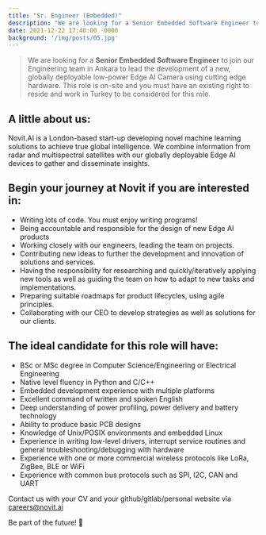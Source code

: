 ```yaml
---
title: "Sr. Engineer (Embedded)"
description: "We are looking for a Senior Embedded Software Engineer to join our Engineering team in Ankara to lead the development of a new, globally deployable low-power Edge AI Camera using cutting edge hardware. This role is on-site and you must have an existing right to reside and work in Turkey to be considered for this role."
date: 2021-12-22 17:40:00 -0000
background: '/img/posts/05.jpg'
---
```



> We are looking for a **Senior Embedded Software Engineer** to join our Engineering team in Ankara to lead the development of a new, globally deployable low-power Edge AI Camera using cutting edge hardware. This role is on-site and you must have an existing right to reside and work in Turkey to be considered for this role.

## A little about us:
Novit.AI is a London-based start-up developing novel machine learning solutions to achieve true global intelligence. We combine information from radar and multispectral satellites with our globally deployable Edge AI devices to gather and disseminate insights.
  
## Begin your journey at Novit if you are interested in:
* Writing lots of code. You must enjoy writing programs!
* Being accountable and responsible for the design of new Edge AI products
* Working closely with our engineers, leading the team on projects.
* Contributing new ideas to further the development and innovation of solutions and services.
* Having the responsibility for researching and quickly/iteratively applying new tools as well as guiding the team on how to adapt to new tasks and implementations.
* Preparing suitable roadmaps for product lifecycles, using agile principles.
* Collaborating with our CEO to develop strategies as well as solutions for our clients.
  
## The ideal candidate for this role will have:
* BSc or MSc degree in Computer Science/Engineering or Electrical Engineering
* Native level fluency in Python and C/C++
* Embedded development experience with multiple platforms
* Excellent command of written and spoken English
* Deep understanding of power profiling, power delivery and battery technology
* Ability to produce basic PCB designs
* Knowledge of Unix/POSIX environments and embedded Linux
* Experience in writing low-level drivers, interrupt service routines and general troubleshooting/debugging with hardware
* Experience with one or more commercial wireless protocols like LoRa, ZigBee, BLE or WiFi
* Experience with common bus protocols such as SPI, I2C, CAN and UART
  
Contact us with your CV and your github/gitlab/personal website via careers@novit.ai

Be part of the future! 🚀

